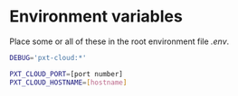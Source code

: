 # Environment variables

Place some or all of these in the root environment file _.env_.

```sh
DEBUG='pxt-cloud:*'

PXT_CLOUD_PORT=[port number]
PXT_CLOUD_HOSTNAME=[hostname]
```